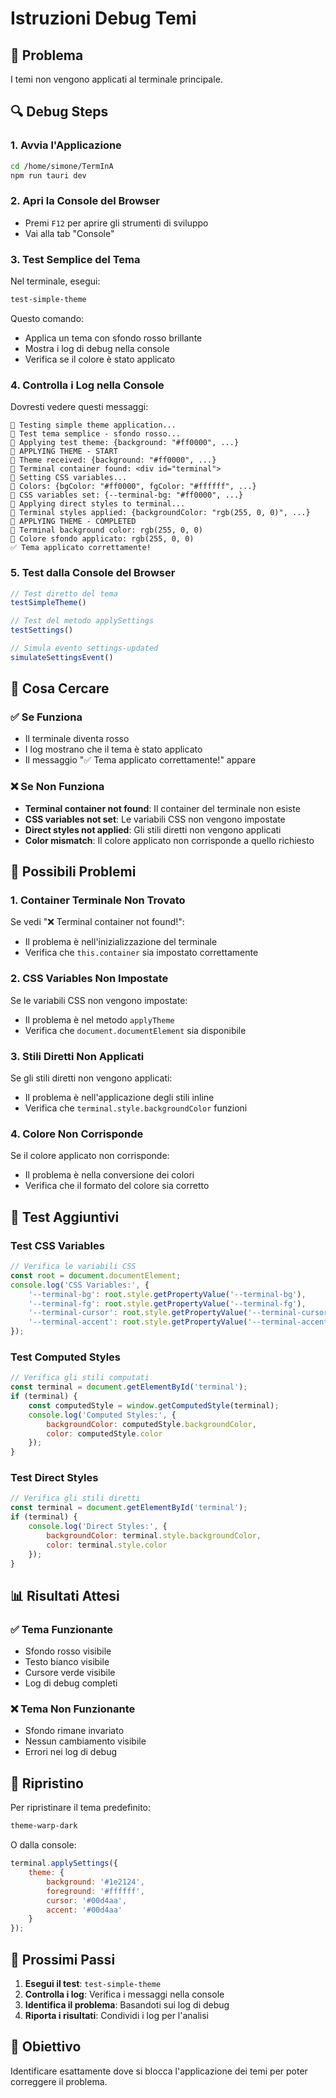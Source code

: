 # Istruzioni Debug Temi

## 🚨 Problema
I temi non vengono applicati al terminale principale.

## 🔍 Debug Steps

### 1. Avvia l'Applicazione
```bash
cd /home/simone/TermInA
npm run tauri dev
```

### 2. Apri la Console del Browser
- Premi `F12` per aprire gli strumenti di sviluppo
- Vai alla tab "Console"

### 3. Test Semplice del Tema
Nel terminale, esegui:
```bash
test-simple-theme
```

Questo comando:
- Applica un tema con sfondo rosso brillante
- Mostra i log di debug nella console
- Verifica se il colore è stato applicato

### 4. Controlla i Log nella Console
Dovresti vedere questi messaggi:
```
🧪 Testing simple theme application...
🧪 Test tema semplice - sfondo rosso...
🧪 Applying test theme: {background: "#ff0000", ...}
🎨 APPLYING THEME - START
🎨 Theme received: {background: "#ff0000", ...}
🎨 Terminal container found: <div id="terminal">
🎨 Setting CSS variables...
🎨 Colors: {bgColor: "#ff0000", fgColor: "#ffffff", ...}
🎨 CSS variables set: {--terminal-bg: "#ff0000", ...}
🎨 Applying direct styles to terminal...
🎨 Terminal styles applied: {backgroundColor: "rgb(255, 0, 0)", ...}
🎨 APPLYING THEME - COMPLETED
🧪 Terminal background color: rgb(255, 0, 0)
🧪 Colore sfondo applicato: rgb(255, 0, 0)
✅ Tema applicato correttamente!
```

### 5. Test dalla Console del Browser
```javascript
// Test diretto del tema
testSimpleTheme()

// Test del metodo applySettings
testSettings()

// Simula evento settings-updated
simulateSettingsEvent()
```

## 🎯 Cosa Cercare

### ✅ Se Funziona
- Il terminale diventa rosso
- I log mostrano che il tema è stato applicato
- Il messaggio "✅ Tema applicato correttamente!" appare

### ❌ Se Non Funziona
- **Terminal container not found**: Il container del terminale non esiste
- **CSS variables not set**: Le variabili CSS non vengono impostate
- **Direct styles not applied**: Gli stili diretti non vengono applicati
- **Color mismatch**: Il colore applicato non corrisponde a quello richiesto

## 🔧 Possibili Problemi

### 1. Container Terminale Non Trovato
Se vedi "❌ Terminal container not found!":
- Il problema è nell'inizializzazione del terminale
- Verifica che `this.container` sia impostato correttamente

### 2. CSS Variables Non Impostate
Se le variabili CSS non vengono impostate:
- Il problema è nel metodo `applyTheme`
- Verifica che `document.documentElement` sia disponibile

### 3. Stili Diretti Non Applicati
Se gli stili diretti non vengono applicati:
- Il problema è nell'applicazione degli stili inline
- Verifica che `terminal.style.backgroundColor` funzioni

### 4. Colore Non Corrisponde
Se il colore applicato non corrisponde:
- Il problema è nella conversione dei colori
- Verifica che il formato del colore sia corretto

## 🧪 Test Aggiuntivi

### Test CSS Variables
```javascript
// Verifica le variabili CSS
const root = document.documentElement;
console.log('CSS Variables:', {
    '--terminal-bg': root.style.getPropertyValue('--terminal-bg'),
    '--terminal-fg': root.style.getPropertyValue('--terminal-fg'),
    '--terminal-cursor': root.style.getPropertyValue('--terminal-cursor'),
    '--terminal-accent': root.style.getPropertyValue('--terminal-accent')
});
```

### Test Computed Styles
```javascript
// Verifica gli stili computati
const terminal = document.getElementById('terminal');
if (terminal) {
    const computedStyle = window.getComputedStyle(terminal);
    console.log('Computed Styles:', {
        backgroundColor: computedStyle.backgroundColor,
        color: computedStyle.color
    });
}
```

### Test Direct Styles
```javascript
// Verifica gli stili diretti
const terminal = document.getElementById('terminal');
if (terminal) {
    console.log('Direct Styles:', {
        backgroundColor: terminal.style.backgroundColor,
        color: terminal.style.color
    });
}
```

## 📊 Risultati Attesi

### ✅ Tema Funzionante
- Sfondo rosso visibile
- Testo bianco visibile
- Cursore verde visibile
- Log di debug completi

### ❌ Tema Non Funzionante
- Sfondo rimane invariato
- Nessun cambiamento visibile
- Errori nei log di debug

## 🔄 Ripristino

Per ripristinare il tema predefinito:
```bash
theme-warp-dark
```

O dalla console:
```javascript
terminal.applySettings({
    theme: {
        background: '#1e2124',
        foreground: '#ffffff',
        cursor: '#00d4aa',
        accent: '#00d4aa'
    }
});
```

## 📝 Prossimi Passi

1. **Esegui il test**: `test-simple-theme`
2. **Controlla i log**: Verifica i messaggi nella console
3. **Identifica il problema**: Basandoti sui log di debug
4. **Riporta i risultati**: Condividi i log per l'analisi

## 🎯 Obiettivo

Identificare esattamente dove si blocca l'applicazione dei temi per poter correggere il problema.
